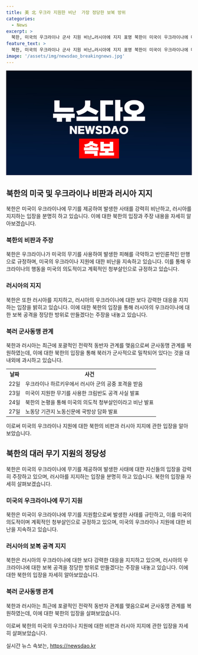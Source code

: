 ```yaml
---
title: 美 北 우크라 지원한 비난  가장 정당한 보복 방위
categories:
  - News
excerpt: >
  북한, 미국의 우크라이나 군사 지원 비난…러시아에 지지 표명 북한이 미국이 우크라이나에 대한 무기 지원에 대한 비난을 이어가며 러시아를 지지했다. 노동신문을 통해 발표된 담화에서는 무기 지원을 통한 미국의 의도적 청부살인이라며 보복 공격을 정당화했다. 북한이 러시아를 지원하고 있다는 메시지를 강조하며 군사적으로 밀착했다는 의도가 엿보인다. 정상회담 이후 군사동맹 관계를 복원한 북한과 러시아의 관계가 강화되고 있는 것으로 평가된다. 요약문에서는 북한의 미국 비난과 러시아 지지에 대한 내용을 중심으로 강조함으로써 사람들의 이목을 사로잡을 수 있을 것이다.
feature_text: >
  북한, 미국의 우크라이나 군사 지원 비난…러시아에 지지 표명 북한이 미국이 우크라이나에 대한 무기 지원에 대한 비난을 이어가며 러시아를 지지했다. 노동신문을 통해 발표된 담화에서는 무기 지원을 통한 미국의 의도적 청부살인이라며 보복 공격을 정당화했다. 북한이 러시아를 지원하고 있다는 메시지를 강조하며 군사적으로 밀착했다는 의도가 엿보인다. 정상회담 이후 군사동맹 관계를 복원한 북한과 러시아의 관계가 강화되고 있는 것으로 평가된다. 요약문에서는 북한의 미국 비난과 러시아 지지에 대한 내용을 중심으로 강조함으로써 사람들의 이목을 사로잡을 수 있을 것이다.
image: '/assets/img/newsdao_breakingnews.jpg'
---
```


<p><img src="/assets/img/newsdao_breakingnews.jpg" alt="pcversion 속보" /></p>

<h2 data-ke-size="size26">북한의 미국 및 우크라이나 비판과 러시아 지지</h2>

<p data-ke-size="size16">북한은 미국이 우크라이나에 무기를 제공하여 발생한 사태를 강력히 비난하고, 러시아를 지지하는 입장을 분명히 하고 있습니다. 이에 대한 북한의 입장과 주장 내용을 자세히 알아보겠습니다.</p>

<h3>북한의 비판과 주장</h3>

<p data-ke-size="size16">북한은 우크라이나가 미국의 무기를 사용하여 발생한 피해를 극악하고 반인륜적인 만행으로 규정하며, 미국의 우크라이나 지원에 대한 비난을 지속하고 있습니다. 이를 통해 우크라이나의 행동을 미국의 의도적이고 계획적인 청부살인으로 규정하고 있습니다.</p>

<h3>러시아의 지지</h3>

<p data-ke-size="size16">북한은 또한 러시아를 지지하고, 러시아의 우크라이나에 대한 보다 강력한 대응을 지지하는 입장을 밝히고 있습니다. 이에 대한 북한의 입장을 통해 러시아의 우크라이나에 대한 보복 공격을 정당한 방위로 만들겠다는 주장을 내놓고 있습니다.</p>

<h3>북러 군사동맹 관계</h3>

<p data-ke-size="size16">북한과 러시아는 최근에 포괄적인 전략적 동반자 관계를 맺음으로써 군사동맹 관계를 복원하였는데, 이에 대한 북한의 입장을 통해 북러가 군사적으로 밀착되어 있다는 것을 대내외에 과시하고 있습니다.</p>

<table>
    <tr>
        <th>날짜</th>
        <th>사건</th>
    </tr>
    <tr>
        <td>22일</td>
        <td>우크라이나 하르키우에서 러시아 군의 공중 포격을 받음</td>
    </tr>
    <tr>
        <td>23일</td>
        <td>미국이 지원한 무기를 사용한 크림반도 공격 사실 발표</td>
    </tr>
    <tr>
        <td>24일</td>
        <td>북한의 논평을 통해 미국의 의도적 청부살인이라고 비난 발표</td>
    </tr>
    <tr>
        <td>27일</td>
        <td>노동당 기관지 노동신문에 국방상 담화 발표</td>
    </tr>
</table>

<p data-ke-size="size16">이로써 미국의 우크라이나 지원에 대한 북한의 비판과 러시아 지지에 관한 입장을 알아보았습니다.</p>

<h2 data-ke-size="size26">북한의 대러 무기 지원의 정당성</h2>

<p data-ke-size="size16">북한은 미국의 우크라이나에 무기를 제공하여 발생한 사태에 대한 자신들의 입장을 강력히 주장하고 있으며, 러시아를 지지하는 입장을 분명히 하고 있습니다. 북한의 입장을 자세히 살펴보겠습니다.</p>

<h3>미국의 우크라이나에 무기 지원</h3>

<p data-ke-size="size16">북한은 미국이 우크라이나에 무기를 지원함으로써 발생한 사태를 규탄하고, 이를 미국의 의도적이며 계획적인 청부살인으로 규정하고 있으며, 미국의 우크라이나 지원에 대한 비난을 지속하고 있습니다.</p>

<h3>러시아의 보복 공격 지지</h3>

<p data-ke-size="size16">북한은 러시아의 우크라이나에 대한 보다 강력한 대응을 지지하고 있으며, 러시아의 우크라이나에 대한 보복 공격을 정당한 방위로 만들겠다는 주장을 내놓고 있습니다. 이에 대한 북한의 입장을 자세히 알아보았습니다.</p>

<h3>북러 군사동맹 관계</h3>

<p data-ke-size="size16">북한과 러시아는 최근에 포괄적인 전략적 동반자 관계를 맺음으로써 군사동맹 관계를 복원하였는데, 이에 대한 북한의 입장을 살펴보았습니다.</p>

<p data-ke-size="size16">이로써 북한의 미국의 우크라이나 지원에 대한 비판과 러시아 지지에 관한 입장을 자세히 살펴보았습니다.</p>
실시간 뉴스 속보는, <a href="https://newsdao.kr" rel="dofollow">https://newsdao.kr</a>


